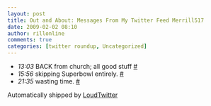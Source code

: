 ```yaml
---
layout: post
title: Out and About: Messages From My Twitter Feed Merrill517
date: 2009-02-02 08:10
author: rillonline
comments: true
categories: [twitter roundup, Uncategorized]
---
```

<ul class="loudtwitter"><li><em>13:03</em> BACK from church; all good stuff <a href="http://twitter.com/merrill517/statuses/1167440567">#</a></li> <li><em>15:56</em> skipping Superbowl entirely. <a href="http://twitter.com/merrill517/statuses/1167823185">#</a></li> <li><em>21:35</em> wasting time. <a href="http://twitter.com/merrill517/statuses/1168797104">#</a></li></ul>Automatically shipped by <a href="http://www.loudtwitter.com">LoudTwitter</a>
